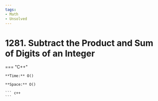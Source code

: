 ```yaml
---
tags:
- Math
- Unsolved
---
```



# 1281. Subtract the Product and Sum of Digits of an Integer

=== "C++"

    **Time:** O()

    **Space:** O()

    ``` c++
    ```